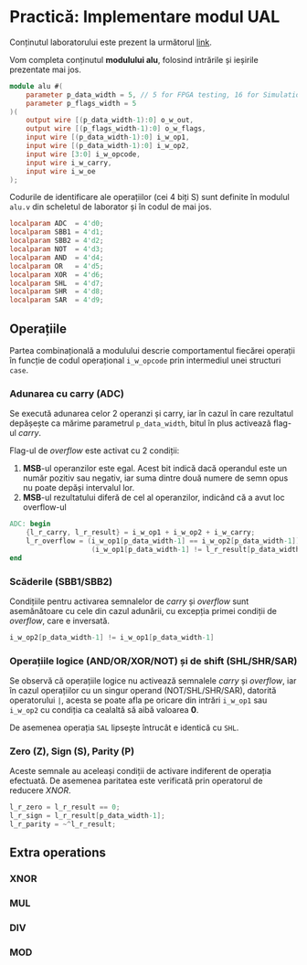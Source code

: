 # Practică: Implementare modul UAL

Conținutul laboratorului este prezent la următorul [link](https://github.com/cs-pub-ro/computer-architecture/tree/main/chapters/microprogramable_cpu/arithmetic-logic-unit/drills/alu/support).

Vom completa conținutul **modulului alu**, folosind intrările și ieșirile prezentate mai jos.

```verilog
module alu #(
    parameter p_data_width = 5, // 5 for FPGA testing, 16 for Simulation and inside the CPU
    parameter p_flags_width = 5
)(
    output wire [(p_data_width-1):0] o_w_out,
    output wire [(p_flags_width-1):0] o_w_flags,
    input wire [(p_data_width-1):0] i_w_op1,
    input wire [(p_data_width-1):0] i_w_op2,
    input wire [3:0] i_w_opcode,
    input wire i_w_carry,
    input wire i_w_oe
);
```

Codurile de identificare ale operațiilor (cei 4 biți S) sunt definite în modulul ```alu.v``` din scheletul de laborator și în codul de mai jos.

```verilog
localparam ADC  = 4'd0;
localparam SBB1 = 4'd1;
localparam SBB2 = 4'd2;
localparam NOT  = 4'd3;
localparam AND  = 4'd4;
localparam OR   = 4'd5;
localparam XOR  = 4'd6;
localparam SHL  = 4'd7;
localparam SHR  = 4'd8;
localparam SAR  = 4'd9;
```

## Operațiile

Partea combinațională a modulului descrie comportamentul fiecărei operații în funcție de codul operațional ``` i_w_opcode ``` prin intermediul unei structuri `case`.

### Adunarea cu carry (ADC)

Se execută adunarea celor 2 operanzi și carry, iar în cazul în care rezultatul depășește ca mărime parametrul `p_data_width`, bitul în plus activează flag-ul _carry_.

Flag-ul de _overflow_ este activat cu 2 condiții:

1. **MSB**-ul operanzilor este egal. Acest bit indică dacă operandul este un număr pozitiv sau negativ, iar suma dintre două numere de semn opus nu poate depăși intervalul lor.
2. **MSB**-ul rezultatului diferă de cel al operanzilor, indicând că a avut loc overflow-ul

```verilog
ADC: begin
    {l_r_carry, l_r_result} = i_w_op1 + i_w_op2 + i_w_carry;
    l_r_overflow = (i_w_op1[p_data_width-1] == i_w_op2[p_data_width-1]) &&
                    (i_w_op1[p_data_width-1] != l_r_result[p_data_width-1]);
end
```

### Scăderile (SBB1/SBB2)

Condițiile pentru activarea semnalelor de _carry_ și _overflow_ sunt asemănătoare cu cele din cazul adunării, cu excepția primei condiții de _overflow_, care e inversată.

```verilog
i_w_op2[p_data_width-1] != i_w_op1[p_data_width-1]
```

### Operațiile logice (AND/OR/XOR/NOT) și de shift (SHL/SHR/SAR)

Se observă că operațiile logice nu activează semnalele _carry_ și _overflow_, iar în cazul operațiilor cu un singur operand (NOT/SHL/SHR/SAR), datorită operatorului `|`, acesta se poate afla pe oricare din intrări `i_w_op1` sau `i_w_op2` cu condiția ca cealaltă să aibă valoarea **0**.

De asemenea operația `SAL` lipsește întrucât e identică cu `SHL`.

### Zero (Z), Sign (S), Parity (P)

Aceste semnale au aceleași condiții de activare indiferent de operația efectuată. De asemenea paritatea este verificată prin operatorul de reducere _XNOR_.

```verilog
l_r_zero = l_r_result == 0;
l_r_sign = l_r_result[p_data_width-1];
l_r_parity = ~^l_r_result;
```

## Extra operations

### XNOR

### MUL

### DIV

### MOD
